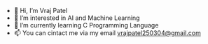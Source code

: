 - 👋 Hi, I’m Vraj Patel
- 👀 I’m interested in AI and Machine Learning
- 🌱 I’m currently learning C Programming Language 
- 📫 You can cintact me via my email vrajpatel250304@gmail.com

<!---
Vraj2503/Vraj2503 is a ✨ special ✨ repository because its `README.md` (this file) appears on your GitHub profile.
You can click the Preview link to take a look at your changes.
--->
